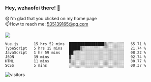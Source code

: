### Hey, wzhaofei there! 👋

😄I'm glad that you clicked on my home page<br>
📫How to reach me: 505139165@qq.com<br>

![](https://github-readme-stats.vercel.app/api?username=wang-zhaofei&show_icons=true)

<!--START_SECTION:waka-->

```text
Vue.js       15 hrs 52 mins  ████████████████▒░░░░░░░░   65.71 %
TypeScript   5 hrs 15 mins   █████▒░░░░░░░░░░░░░░░░░░░   21.74 %
JavaScript   1 hr 59 mins    ██░░░░░░░░░░░░░░░░░░░░░░░   08.22 %
JSON         39 mins         ▓░░░░░░░░░░░░░░░░░░░░░░░░   02.74 %
HTML         11 mins         ▒░░░░░░░░░░░░░░░░░░░░░░░░   00.77 %
SCSS         5 mins          ░░░░░░░░░░░░░░░░░░░░░░░░░   00.37 %
```

<!--END_SECTION:waka-->

![visitors](https://visitor-badge.glitch.me/badge?page_id=wzhaofei)


<!--
**wzhaofei/wzhaofei** is a ✨ _special_ ✨ repository because its `README.md` (this file) appears on your GitHub profile.

[<img align="right" width="50%" src="https://github-readme-stats.vercel.app/api?username=wzhaofei&show_icons=true">](https://metrics.lecoq.io/wzhaofei#gh-light-mode-only)

Here are some ideas to get you started:

- 🔭 I’m currently working on ...
- 🌱 I’m currently learning ...
- 👯 I’m looking to collaborate on ...
- 🤔 I’m looking for help with ...
- 💬 Ask me about ...
- 📫 How to reach me: ...
- 😄 Pronouns: ...
- ⚡ Fun fact: ...
-->
